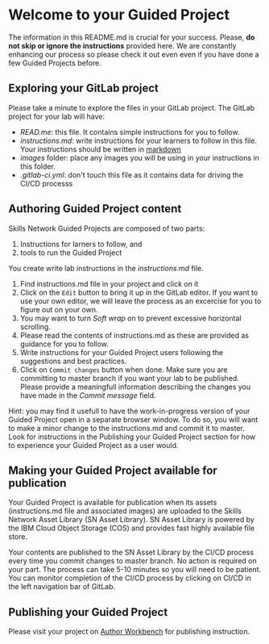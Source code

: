 # Welcome to your Guided Project

The information in this README.md is crucial for your success. Please, **do not skip or ignore the instructions** provided here. We are constantly enhancing our process so please check it out even even if you have done a few Guided Projects before. 

## Exploring your GitLab project

Please take a minute to explore the files in your GitLab project. The GitLab project for your lab will have:
- *READ.me*: this file. It contains simple instructions for you to follow.
- *instructions.md*: write instructions for your learners to follow in this file. Your instructions should be written in <a href="https://www.markdownguide.org/basic-syntax/" target="_blank" title="Link: https://www.markdownguide.org/basic-syntax/">markdown</a>
- *images* folder: place any images you will be using in your instructions in this folder. <!-- Also, please create a poster (a 100px * 100px jpeg or png) for your Guided Project and place it in this folder. We will use this poster when publishing your Guided Project in the Skills Network learning portals. -->
- *.gitlab-ci.yml*: don't touch this file as it contains data for driving the CI/CD processs

## Authoring Guided Project content

Skills Network Guided Projects are composed of two parts:
1. Instructions for larners to follow, and
2. tools to run the Guided Project

You create write lab instructions in the *instructions.md* file. 

1. Find instructions.md file in your project and click on it
2. Click on the `Edit` button to bring it up in the GitLab editor. If you want to use your own editor, we will leave the process as an excercise for you to figure out on your own.
3. You may want to turn *Soft wrap* on to prevent excessive horizontal scrolling.
4. Please read the contents of instructions.md as these are provided as guidance for you to follow.
5. Write instructions for your Guided Project users following the suggestions and best practices.
6. Click on `Commit changes` button when done. Make sure you are committing to master branch if you want your lab to be published. Please provide a meaningfull information describing the changes you have made in the *Commit message* field.

Hint: you may find it usefull to have the work-in-progress version of your Guided Project open in a separate browser window. To do so, you will want to make a minor change to the instructions.md and commit it to master. Look for instructions in the Publishing your Guided Project section for how to experience your Guided Project as a user would.   

## Making your Guided Project available for publication

Your Guided Project is available for publication when its assets (instructions.md file and associated images) are uploaded to the Skills Network Asset Library (SN Asset Library). SN Asset Library is powered by the IBM Cloud Object Storage (COS) and provides fast highly available file store. 

Your contents are published to the SN Asset Library by the CI/CD process every time you commit changes to master branch. No action is required on your part. The process can take 5-10 minutes so you will need to be patient. You can monitor completion of the CI/CD process by clicking on CI/CD in the left navigation bar of GitLab.

## Publishing your Guided Project

Please visit your project on [Author Workbench](https://author.skills.network) for publishing instruction.
